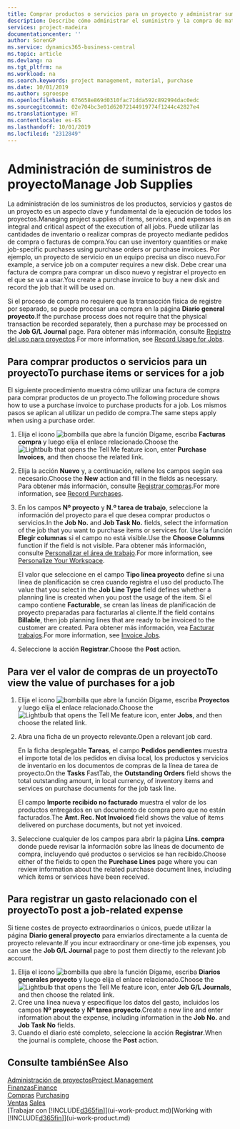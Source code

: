 ```yaml
---
title: Comprar productos o servicios para un proyecto y administrar suministros | Documentos de Microsoft
description: Describe cómo administrar el suministro y la compra de materiales y de servicios para los proyectos.
services: project-madeira
documentationcenter: ''
author: SorenGP
ms.service: dynamics365-business-central
ms.topic: article
ms.devlang: na
ms.tgt_pltfrm: na
ms.workload: na
ms.search.keywords: project management, material, purchase
ms.date: 10/01/2019
ms.author: sgroespe
ms.openlocfilehash: 676658e869d0310fac71dda592c892994dac0edc
ms.sourcegitcommit: 02e704bc3e01d62072144919774f1244c42827e4
ms.translationtype: HT
ms.contentlocale: es-ES
ms.lasthandoff: 10/01/2019
ms.locfileid: "2312849"
---
```

# <a name="manage-job-supplies"></a><span data-ttu-id="de679-103">Administración de suministros de proyecto</span><span class="sxs-lookup"><span data-stu-id="de679-103">Manage Job Supplies</span></span>
<span data-ttu-id="de679-104">La administración de los suministros de los productos, servicios y gastos de un proyecto es un aspecto clave y fundamental de la ejecución de todos los proyectos.</span><span class="sxs-lookup"><span data-stu-id="de679-104">Managing project supplies of items, services, and expenses is an integral and critical aspect of the execution of all jobs.</span></span> <span data-ttu-id="de679-105">Puede utilizar las cantidades de inventario o realizar compras de proyecto mediante pedidos de compra o facturas de compra.</span><span class="sxs-lookup"><span data-stu-id="de679-105">You can use inventory quantities or make job-specific purchases using purchase orders or purchase invoices.</span></span> <span data-ttu-id="de679-106">Por ejemplo, un proyecto de servicio en un equipo precisa un disco nuevo.</span><span class="sxs-lookup"><span data-stu-id="de679-106">For example, a service job on a computer requires a new disk.</span></span> <span data-ttu-id="de679-107">Debe crear una factura de compra para comprar un disco nuevo y registrar el proyecto en el que se va a usar.</span><span class="sxs-lookup"><span data-stu-id="de679-107">You create a purchase invoice to buy a new disk and record the job that it will be used on.</span></span>

<span data-ttu-id="de679-108">Si el proceso de compra no requiere que la transacción física de registre por separado, se puede procesar una compra en la página **Diario general proyecto**.</span><span class="sxs-lookup"><span data-stu-id="de679-108">If the purchase process does not require that the physical transaction be recorded separately, then a purchase may be processed on the **Job G/L Journal** page.</span></span> <span data-ttu-id="de679-109">Para obtener más información, consulte [Registro del uso para proyectos](projects-how-record-job-usage.md).</span><span class="sxs-lookup"><span data-stu-id="de679-109">For more information, see [Record Usage for Jobs](projects-how-record-job-usage.md).</span></span>

## <a name="to-purchase-items-or-services-for-a-job"></a><span data-ttu-id="de679-110">Para comprar productos o servicios para un proyecto</span><span class="sxs-lookup"><span data-stu-id="de679-110">To purchase items or services for a job</span></span>
<span data-ttu-id="de679-111">El siguiente procedimiento muestra cómo utilizar una factura de compra para comprar productos de un proyecto.</span><span class="sxs-lookup"><span data-stu-id="de679-111">The following procedure shows how to use a purchase invoice to purchase products for a job.</span></span> <span data-ttu-id="de679-112">Los mismos pasos se aplican al utilizar un pedido de compra.</span><span class="sxs-lookup"><span data-stu-id="de679-112">The same steps apply when using a purchase order.</span></span>  

1. <span data-ttu-id="de679-113">Elija el icono ![bombilla que abre la función Dígame](media/ui-search/search_small.png "Dígame que desea hacer"), escriba **Facturas compra** y luego elija el enlace relacionado.</span><span class="sxs-lookup"><span data-stu-id="de679-113">Choose the ![Lightbulb that opens the Tell Me feature](media/ui-search/search_small.png "Tell me what you want to do") icon, enter **Purchase Invoices**, and then choose the related link.</span></span>  
2. <span data-ttu-id="de679-114">Elija la acción **Nuevo** y, a continuación, rellene los campos según sea necesario.</span><span class="sxs-lookup"><span data-stu-id="de679-114">Choose the **New** action and fill in the fields as necessary.</span></span> <span data-ttu-id="de679-115">Para obtener más información, consulte [Registrar compras](purchasing-how-record-purchases.md).</span><span class="sxs-lookup"><span data-stu-id="de679-115">For more information, see [Record Purchases](purchasing-how-record-purchases.md).</span></span>
3. <span data-ttu-id="de679-116">En los campos **Nº proyecto** y **N.º tarea de trabajo**, seleccione la información del proyecto para el que desea comprar productos o servicios.</span><span class="sxs-lookup"><span data-stu-id="de679-116">In the **Job No.** and **Job Task No.** fields, select the information of the job that you want to purchase items or services for.</span></span> <span data-ttu-id="de679-117">Use la función **Elegir columnas** si el campo no está visible.</span><span class="sxs-lookup"><span data-stu-id="de679-117">Use the **Choose Columns** function if the field is not visible.</span></span> <span data-ttu-id="de679-118">Para obtener más información, consulte [Personalizar el área de trabajo](ui-personalization-user.md).</span><span class="sxs-lookup"><span data-stu-id="de679-118">For more information, see [Personalize Your Workspace](ui-personalization-user.md).</span></span>

    <span data-ttu-id="de679-119">El valor que seleccione en el campo **Tipo línea proyecto** define si una línea de planificación se crea cuando registra el uso del producto.</span><span class="sxs-lookup"><span data-stu-id="de679-119">The value that you select in the **Job Line Type** field defines whether a planning line is created when you post the usage of the item.</span></span> <span data-ttu-id="de679-120">Si el campo contiene **Facturable**, se crean las líneas de planificación de proyecto preparadas para facturarlas al cliente.</span><span class="sxs-lookup"><span data-stu-id="de679-120">If the field contains **Billable**, then job planning lines that are ready to be invoiced to the customer are created.</span></span> <span data-ttu-id="de679-121">Para obtener más información, vea [Facturar trabajos](projects-how-invoice-jobs.md).</span><span class="sxs-lookup"><span data-stu-id="de679-121">For more information, see [Invoice Jobs](projects-how-invoice-jobs.md).</span></span>
4. <span data-ttu-id="de679-122">Seleccione la acción **Registrar**.</span><span class="sxs-lookup"><span data-stu-id="de679-122">Choose the **Post** action.</span></span>

## <a name="to-view-the-value-of-purchases-for-a-job"></a><span data-ttu-id="de679-123">Para ver el valor de compras de un proyecto</span><span class="sxs-lookup"><span data-stu-id="de679-123">To view the value of purchases for a job</span></span>
1. <span data-ttu-id="de679-124">Elija el icono ![bombilla que abre la función Dígame](media/ui-search/search_small.png "Dígame que desea hacer"), escriba **Proyectos** y luego elija el enlace relacionado.</span><span class="sxs-lookup"><span data-stu-id="de679-124">Choose the ![Lightbulb that opens the Tell Me feature](media/ui-search/search_small.png "Tell me what you want to do") icon, enter **Jobs**, and then choose the related link.</span></span>
2. <span data-ttu-id="de679-125">Abra una ficha de un proyecto relevante.</span><span class="sxs-lookup"><span data-stu-id="de679-125">Open a relevant job card.</span></span>

    <span data-ttu-id="de679-126">En la ficha desplegable **Tareas**, el campo **Pedidos pendientes** muestra el importe total de los pedidos en divisa local, los productos y servicios de inventario en los documentos de compras de la línea de tarea de proyecto.</span><span class="sxs-lookup"><span data-stu-id="de679-126">On the **Tasks** FastTab, the **Outstanding Orders** field shows the total outstanding amount, in local currency, of inventory items and services on purchase documents for the job task line.</span></span>  

    <span data-ttu-id="de679-127">El campo **Importe recibido no facturado** muestra el valor de los productos entregados en un documento de compra pero que no están facturados.</span><span class="sxs-lookup"><span data-stu-id="de679-127">The **Amt. Rec. Not Invoiced** field shows the value of items delivered on purchase documents, but not yet invoiced.</span></span>  
3. <span data-ttu-id="de679-128">Seleccione cualquier de los campos para abrir la página **Líns. compra** donde puede revisar la información sobre las líneas de documento de compra, incluyendo qué productos o servicios se han recibido.</span><span class="sxs-lookup"><span data-stu-id="de679-128">Choose either of the fields to open the **Purchase Lines** page where you can review information about the related purchase document lines, including which items or services have been received.</span></span>

## <a name="to-post-a-job-related-expense"></a><span data-ttu-id="de679-129">Para registrar un gasto relacionado con el proyecto</span><span class="sxs-lookup"><span data-stu-id="de679-129">To post a job-related expense</span></span>
<span data-ttu-id="de679-130">Si tiene costes de proyecto extraordinarios o únicos, puede utilizar la página **Diario general proyecto** para enviarlos directamente a la cuenta de proyecto relevante.</span><span class="sxs-lookup"><span data-stu-id="de679-130">If you incur extraordinary or one-time job expenses, you can use the **Job G/L Journal** page to post them directly to the relevant job account.</span></span>

1. <span data-ttu-id="de679-131">Elija el icono ![bombilla que abre la función Dígame](media/ui-search/search_small.png "Dígame que desea hacer"), escriba **Diarios generales proyecto** y luego elija el enlace relacionado.</span><span class="sxs-lookup"><span data-stu-id="de679-131">Choose the ![Lightbulb that opens the Tell Me feature](media/ui-search/search_small.png "Tell me what you want to do") icon, enter **Job G/L Journals**, and then choose the related link.</span></span>  
2. <span data-ttu-id="de679-132">Cree una línea nueva y especifique los datos del gasto, incluidos los campos **Nº proyecto** y **Nº tarea proyecto**.</span><span class="sxs-lookup"><span data-stu-id="de679-132">Create a new line and enter information about the expense, including information in the **Job No.** and **Job Task No** fields.</span></span>  
3. <span data-ttu-id="de679-133">Cuando el diario esté completo, seleccione la acción **Registrar**.</span><span class="sxs-lookup"><span data-stu-id="de679-133">When the journal is complete, choose the **Post** action.</span></span>

## <a name="see-also"></a><span data-ttu-id="de679-134">Consulte también</span><span class="sxs-lookup"><span data-stu-id="de679-134">See Also</span></span>
[<span data-ttu-id="de679-135">Administración de proyectos</span><span class="sxs-lookup"><span data-stu-id="de679-135">Project Management</span></span>](projects-manage-projects.md)  
[<span data-ttu-id="de679-136">Finanzas</span><span class="sxs-lookup"><span data-stu-id="de679-136">Finance</span></span>](finance.md)  
<span data-ttu-id="de679-137">[Compras](purchasing-manage-purchasing.md)       </span><span class="sxs-lookup"><span data-stu-id="de679-137">[Purchasing](purchasing-manage-purchasing.md)       </span></span>  
<span data-ttu-id="de679-138">[Ventas](sales-manage-sales.md)    </span><span class="sxs-lookup"><span data-stu-id="de679-138">[Sales](sales-manage-sales.md)    </span></span>  
<span data-ttu-id="de679-139">[Trabajar con [!INCLUDE[d365fin](includes/d365fin_md.md)]](ui-work-product.md)</span><span class="sxs-lookup"><span data-stu-id="de679-139">[Working with [!INCLUDE[d365fin](includes/d365fin_md.md)]](ui-work-product.md)</span></span>  
